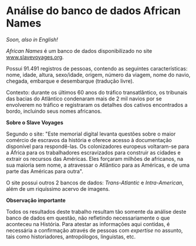 # Análise do banco de dados African Names
<p><i>Soon, also in English!</i></p>
<p><i>African Names</i> é um banco de dados disponibilizado no site <a href="https://www.slavevoyages.org">www.slavevoyages.org</a>.</p>
<p>Possui 91.491 registros de pessoas, contendo as seguintes características: nome, idade, altura, sexo/idade, origem, número da viagem, nome do navio, chegada, embarque e desembarque (tradução livre).</p>
<p>Contexto: durante os últimos 60 anos do tráfico transatlântico, os tribunais das bacias do Atlântico condenaram mais de 2 mil navios por se envolverem no tráfico e registraram os detalhes dos cativos encontrados a bordo, incluindo seus nomes africanos.</p>
<p><b>Sobre o Slave Voyages</b></p>
<p>Segundo o site: "Este memorial digital levanta questões sobre o maior comércio de escravos da história e oferece acesso à documentação disponível para respondê-las. Os colonizadores europeus voltaram-se para a África para os trabalhadores escravizados para construir as cidades e extrair os recursos das Américas. Eles forçaram milhões de africanos, na sua maioria sem nome, a atravessar o Atlântico para as Américas, e de uma parte das Américas para outra".</p>
<p>O site possui outros 2 bancos de dados: <i>Trans-Atlantic</i> e <i>Intra-American</i>, além de um riquíssimo acervo de imagens.</p>
<p><b>Observação importante</b></p>
<p>Todos os resultados deste trabalho resultam tão somente da análise deste banco de dados em questão, não refletindo necessariamente o que aconteceu na História. Para atestar as informações aqui contidas, é necessária a confirmação através de pessoas com <i>expertise</i> no assunto, tais como historiadores, antropólogos, linguistas, etc.</p>
